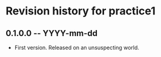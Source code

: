 # Revision history for practice1

## 0.1.0.0  -- YYYY-mm-dd

* First version. Released on an unsuspecting world.
